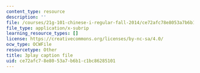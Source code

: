 ```yaml
---
content_type: resource
description: ''
file: /courses/21g-101-chinese-i-regular-fall-2014/ce72afc78e8053a7b6b1c1bc86285101_fRWCYq5qxL4.vtt
file_type: application/x-subrip
learning_resource_types: []
license: https://creativecommons.org/licenses/by-nc-sa/4.0/
ocw_type: OCWFile
resourcetype: Other
title: 3play caption file
uid: ce72afc7-8e80-53a7-b6b1-c1bc86285101
---
```

